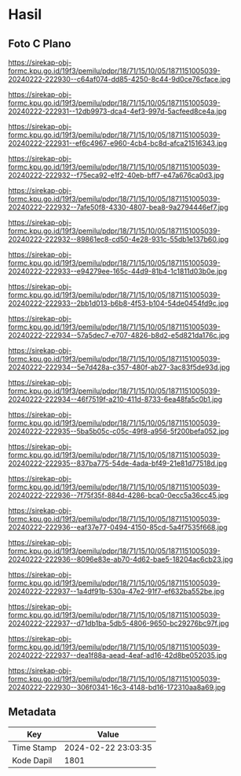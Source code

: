 # Hasil

## Foto C Plano

https://sirekap-obj-formc.kpu.go.id/19f3/pemilu/pdpr/18/71/15/10/05/1871151005039-20240222-222930--c64af074-dd85-4250-8c44-9d0ce76cface.jpg

https://sirekap-obj-formc.kpu.go.id/19f3/pemilu/pdpr/18/71/15/10/05/1871151005039-20240222-222931--12db9973-dca4-4ef3-997d-5acfeed8ce4a.jpg

https://sirekap-obj-formc.kpu.go.id/19f3/pemilu/pdpr/18/71/15/10/05/1871151005039-20240222-222931--ef6c4967-e960-4cb4-bc8d-afca21516343.jpg

https://sirekap-obj-formc.kpu.go.id/19f3/pemilu/pdpr/18/71/15/10/05/1871151005039-20240222-222932--f75eca92-e1f2-40eb-bff7-e47a676ca0d3.jpg

https://sirekap-obj-formc.kpu.go.id/19f3/pemilu/pdpr/18/71/15/10/05/1871151005039-20240222-222932--7afe50f8-4330-4807-bea8-9a2794446ef7.jpg

https://sirekap-obj-formc.kpu.go.id/19f3/pemilu/pdpr/18/71/15/10/05/1871151005039-20240222-222932--89861ec8-cd50-4e28-931c-55db1e137b60.jpg

https://sirekap-obj-formc.kpu.go.id/19f3/pemilu/pdpr/18/71/15/10/05/1871151005039-20240222-222933--e94279ee-165c-44d9-81b4-1c1811d03b0e.jpg

https://sirekap-obj-formc.kpu.go.id/19f3/pemilu/pdpr/18/71/15/10/05/1871151005039-20240222-222933--2bb1d013-b6b8-4f53-b104-54de0454fd9c.jpg

https://sirekap-obj-formc.kpu.go.id/19f3/pemilu/pdpr/18/71/15/10/05/1871151005039-20240222-222934--57a5dec7-e707-4826-b8d2-e5d821da176c.jpg

https://sirekap-obj-formc.kpu.go.id/19f3/pemilu/pdpr/18/71/15/10/05/1871151005039-20240222-222934--5e7d428a-c357-480f-ab27-3ac83f5de93d.jpg

https://sirekap-obj-formc.kpu.go.id/19f3/pemilu/pdpr/18/71/15/10/05/1871151005039-20240222-222934--46f7519f-a210-411d-8733-6ea48fa5c0b1.jpg

https://sirekap-obj-formc.kpu.go.id/19f3/pemilu/pdpr/18/71/15/10/05/1871151005039-20240222-222935--5ba5b05c-c05c-49f8-a956-5f200befa052.jpg

https://sirekap-obj-formc.kpu.go.id/19f3/pemilu/pdpr/18/71/15/10/05/1871151005039-20240222-222935--837ba775-54de-4ada-bf49-21e81d77518d.jpg

https://sirekap-obj-formc.kpu.go.id/19f3/pemilu/pdpr/18/71/15/10/05/1871151005039-20240222-222936--7f75f35f-884d-4286-bca0-0ecc5a36cc45.jpg

https://sirekap-obj-formc.kpu.go.id/19f3/pemilu/pdpr/18/71/15/10/05/1871151005039-20240222-222936--eaf37e77-0494-4150-85cd-5a4f7535f668.jpg

https://sirekap-obj-formc.kpu.go.id/19f3/pemilu/pdpr/18/71/15/10/05/1871151005039-20240222-222936--8096e83e-ab70-4d62-bae5-18204ac6cb23.jpg

https://sirekap-obj-formc.kpu.go.id/19f3/pemilu/pdpr/18/71/15/10/05/1871151005039-20240222-222937--1a4df91b-530a-47e2-91f7-ef632ba552be.jpg

https://sirekap-obj-formc.kpu.go.id/19f3/pemilu/pdpr/18/71/15/10/05/1871151005039-20240222-222937--d71db1ba-5db5-4806-9650-bc29276bc97f.jpg

https://sirekap-obj-formc.kpu.go.id/19f3/pemilu/pdpr/18/71/15/10/05/1871151005039-20240222-222937--dea1f88a-aead-4eaf-ad16-42d8be052035.jpg

https://sirekap-obj-formc.kpu.go.id/19f3/pemilu/pdpr/18/71/15/10/05/1871151005039-20240222-222930--306f0341-16c3-4148-bd16-172310aa8a69.jpg


## Metadata

| Key        | Value               |
| ---------- | ------------------- |
| Time Stamp | 2024-02-22 23:03:35 |
| Kode Dapil | 1801                |



